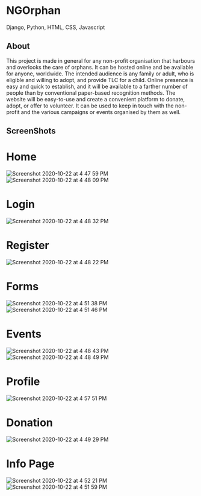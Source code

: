 # NGOrphan

Django, Python, HTML, CSS, Javascript

## About
This project is made in general for any non-profit organisation that harbours and overlooks the care of orphans. It can be hosted online and be available for anyone, worldwide. The intended audience is any family or adult, who is eligible and willing to adopt, and provide TLC for a child.
Online presence is easy and quick to establish, and it will be available to a farther number of people than by conventional paper-based recognition methods.
The website will be easy-to-use and create a convenient platform to donate, adopt, or offer to volunteer.
It can be used to keep in touch with the non-profit and the various campaigns or events organised by them as well.

## ScreenShots

# Home 
![Screenshot 2020-10-22 at 4 47 59 PM](https://user-images.githubusercontent.com/58876667/96865869-1ed02f80-1488-11eb-8ee4-88632d2f0bdf.png)
![Screenshot 2020-10-22 at 4 48 09 PM](https://user-images.githubusercontent.com/58876667/96865891-25f73d80-1488-11eb-9967-83755c474fd7.png)

# Login
![Screenshot 2020-10-22 at 4 48 32 PM](https://user-images.githubusercontent.com/58876667/96865952-3d362b00-1488-11eb-9ac5-6c9a83e4197e.png)

# Register
![Screenshot 2020-10-22 at 4 48 22 PM](https://user-images.githubusercontent.com/58876667/96866016-54751880-1488-11eb-97f6-5a58323f01b1.png)

# Forms
![Screenshot 2020-10-22 at 4 51 38 PM](https://user-images.githubusercontent.com/58876667/96866217-9f8f2b80-1488-11eb-9764-62c104de612e.png)
![Screenshot 2020-10-22 at 4 51 46 PM](https://user-images.githubusercontent.com/58876667/96866071-68b91580-1488-11eb-968d-c62760fd62d3.png)

# Events
![Screenshot 2020-10-22 at 4 48 43 PM](https://user-images.githubusercontent.com/58876667/96866099-71115080-1488-11eb-8551-404d8cb418f3.png)
![Screenshot 2020-10-22 at 4 48 49 PM](https://user-images.githubusercontent.com/58876667/96866117-75d60480-1488-11eb-8f22-72eb6ced4b2e.png)

# Profile
![Screenshot 2020-10-22 at 4 57 51 PM](https://user-images.githubusercontent.com/58876667/96866144-7ff80300-1488-11eb-8e54-67ad202e0b58.png)

# Donation
![Screenshot 2020-10-22 at 4 49 29 PM](https://user-images.githubusercontent.com/58876667/96866188-956d2d00-1488-11eb-8839-b6ed3454892c.png)

# Info Page
![Screenshot 2020-10-22 at 4 52 21 PM](https://user-images.githubusercontent.com/58876667/96866377-dc5b2280-1488-11eb-946d-d8d95058da6a.png)
![Screenshot 2020-10-22 at 4 51 59 PM](https://user-images.githubusercontent.com/58876667/96866388-e1b86d00-1488-11eb-9c50-72ec3afba4be.png)
